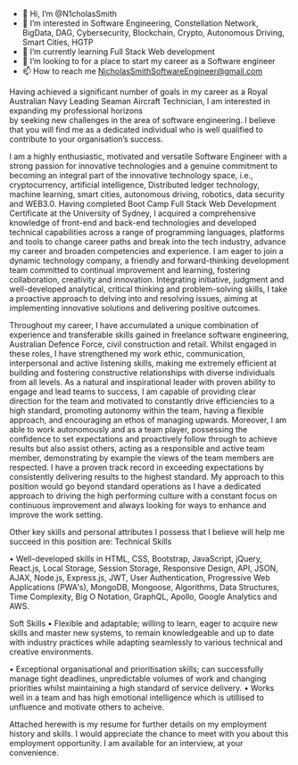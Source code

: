 - 👋 Hi, I’m @N1cholasSmith
- 👀 I’m interested in Software Engineering, Constellation Network, BigData, DAG, Cybersecurity, Blockchain, Crypto, Autonomous Driving, Smart Cities, HGTP
- 🌱 I’m currently learning Full Stack Web development 
- 💞️ I’m looking to for a place to start my career as a Software engineer
- 📫 How to reach me NicholasSmithSoftwareEngineer@gmail.com

Having achieved a significant number of goals in my career as a Royal Australian Navy Leading Seaman Aircraft Technician, I am interested in expanding my professional horizons  
by seeking new challenges in the area of software engineering. I believe that you will find me as a dedicated individual who is well qualified to contribute to your 
organisation’s success.

I am a highly enthusiastic, motivated and versatile Software Engineer with a strong passion for innovative technologies and a genuine commitment to becoming an integral part of
the innovative technology space, i.e., cryptocurrency, artificial intelligence, Distributed ledger technology, machine learning, smart cities, autonomous driving, robotics, 
data security and WEB3.0. Having completed Boot Camp Full Stack Web Development Certificate at the University of Sydney, I acquired a comprehensive knowledge of front-end and
back-end technologies and developed technical capabilities across a range of programming languages, platforms and tools to change career paths and break into the tech industry,
advance my career and broaden competencies and experience. I am eager to join a dynamic technology company, a friendly and forward-thinking development team committed to 
continual improvement and learning, fostering collaboration, creativity and innovation. Integrating initiative, judgment and well-developed analytical, critical thinking and
problem-solving skills, I take a proactive approach to delving into and resolving issues, aiming at implementing innovative solutions and delivering positive outcomes.

 Throughout my career, I have accumulated a unique combination of experience and transferable skills gained in freelance software engineering, Australian Defence Force, civil
 construction and retail. Whilst engaged in these roles, I have strengthened my work ethic, communication, interpersonal and active listening skills, making me extremely
 efficient at building and fostering constructive relationships with diverse individuals from all levels. As a natural and inspirational leader with proven ability to engage
 and lead teams to success, I am capable of providing clear direction for the team and motivated to constantly drive efficiencies to a high standard, promoting autonomy within
 the team, having a flexible approach, and encouraging an ethos of managing upwards. Moreover, I am able to work autonomously and as a team player, possessing the confidence
 to set expectations and proactively follow through to achieve results but also assist others, acting as a responsible and active team member, demonstrating by example the
 views of the team members are respected. I have a proven track record in exceeding expectations by consistently delivering results to the highest standard. My approach to
 this position would go beyond standard operations as I have a dedicated approach to driving the high performing culture with a constant focus on continuous improvement
 and always looking for ways to enhance and improve the work setting. 
         
Other key skills and personal attributes I possess that I believe will help me succeed in this position are:
Technical Skills 

•	Well-developed skills in HTML, CSS, Bootstrap, JavaScript, jQuery, React.js, Local Storage, Session Storage, Responsive Design, API, JSON, AJAX, Node.js, Express.js, JWT, User
Authentication, Progressive Web Applications (PWA's), MongoDB, Mongoose, Algorithms, Data Structures, Time Complexity, Big O Notation, GraphQL, Apollo, Google Analytics and AWS.

Soft Skills 
•	Flexible and adaptable; willing to learn, eager to acquire new skills and master new systems, to remain knowledgeable and up to date with industry practices while adapting
seamlessly to various technical and creative environments. 

•	Exceptional organisational and prioritisation skills; can successfully manage tight deadlines, unpredictable volumes of work and changing priorities whilst maintaining a high
standard of service delivery. 
•	Works well in a team and has high emotional intelligence which is utillised to unfluence and motivate others to acheive.

Attached herewith is my resume for further details on my employment history and skills. I would appreciate the chance to meet with you about this employment opportunity. I am
available for an interview, at your convenience.

